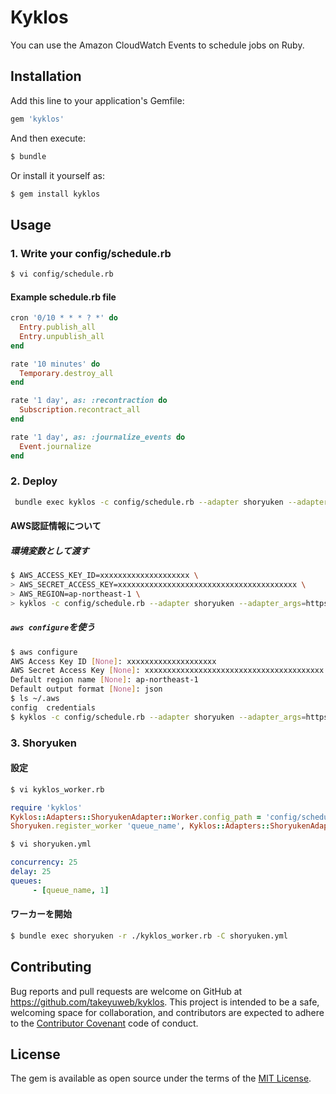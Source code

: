 # Kyklos

You can use the Amazon CloudWatch Events to schedule jobs on Ruby.

## Installation

Add this line to your application's Gemfile:

```ruby
gem 'kyklos'
```

And then execute:

```sh
$ bundle
```

Or install it yourself as:

```sh
$ gem install kyklos
```

## Usage

### 1. Write your config/schedule.rb

```sh
$ vi config/schedule.rb
```

#### Example schedule.rb file

```ruby
cron '0/10 * * * ? *' do
  Entry.publish_all
  Entry.unpublish_all
end

rate '10 minutes' do
  Temporary.destroy_all
end

rate '1 day', as: :recontraction do
  Subscription.recontract_all
end

rate '1 day', as: :journalize_events do
  Event.journalize
end
```

### 2. Deploy

```sh
 bundle exec kyklos -c config/schedule.rb --adapter shoryuken --adapter_args=https://sqs.ap-northeast-1.amazonaws.com/accountid/queue_name
```

#### AWS認証情報について

##### 環境変数として渡す

```sh
$ AWS_ACCESS_KEY_ID=xxxxxxxxxxxxxxxxxxxx \
> AWS_SECRET_ACCESS_KEY=xxxxxxxxxxxxxxxxxxxxxxxxxxxxxxxxxxxxxxxx \
> AWS_REGION=ap-northeast-1 \
> kyklos -c config/schedule.rb --adapter shoryuken --adapter_args=https://sqs.ap-northeast-1.amazonaws.com/accountid/queue_name
```

##### `aws configure`を使う

```sh
$ aws configure
AWS Access Key ID [None]: xxxxxxxxxxxxxxxxxxxx
AWS Secret Access Key [None]: xxxxxxxxxxxxxxxxxxxxxxxxxxxxxxxxxxxxxxxx
Default region name [None]: ap-northeast-1
Default output format [None]: json
$ ls ~/.aws
config  credentials
$ kyklos -c config/schedule.rb --adapter shoryuken --adapter_args=https://sqs.ap-northeast-1.amazonaws.com/accountid/queue_name
```

### 3. Shoryuken

#### 設定

```sh
$ vi kyklos_worker.rb
```
```ruby
require 'kyklos'
Kyklos::Adapters::ShoryukenAdapter::Worker.config_path = 'config/schedule.rb'
Shoryuken.register_worker 'queue_name', Kyklos::Adapters::ShoryukenAdapter::Worker
```

```sh
$ vi shoryuken.yml
```
```yaml
concurrency: 25
delay: 25
queues:
     - [queue_name, 1]
```

#### ワーカーを開始

```sh
$ bundle exec shoryuken -r ./kyklos_worker.rb -C shoryuken.yml
```

## Contributing

Bug reports and pull requests are welcome on GitHub at https://github.com/takeyuweb/kyklos. This project is intended to be a safe, welcoming space for collaboration, and contributors are expected to adhere to the [Contributor Covenant](http://contributor-covenant.org) code of conduct.


## License

The gem is available as open source under the terms of the [MIT License](http://opensource.org/licenses/MIT).

